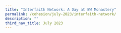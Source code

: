 ```yaml
---
title: "Interfaith Network: A Day at BW Monastery"
permalink: /cohesion/july-2023/interfaith-network/
description: ""
third_nav_title: July 2023
---
```

